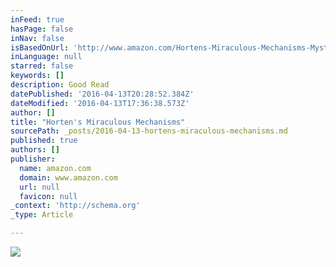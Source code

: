 ```yaml
---
inFeed: true
hasPage: false
inNav: false
isBasedOnUrl: 'http://www.amazon.com/Hortens-Miraculous-Mechanisms-Mystery-Adventure/dp/1402798067'
inLanguage: null
starred: false
keywords: []
description: Good Read
datePublished: '2016-04-13T20:28:52.384Z'
dateModified: '2016-04-13T17:36:38.573Z'
author: []
title: "Horten's Miraculous Mechanisms"
sourcePath: _posts/2016-04-13-hortens-miraculous-mechanisms.md
published: true
authors: []
publisher:
  name: amazon.com
  domain: www.amazon.com
  url: null
  favicon: null
_context: 'http://schema.org'
_type: Article

---
```

![](https://s3-us-west-2.amazonaws.com/the-grid-img/p/99a44df5cd3601c0a9b7013702258511cf6dbfb0.jpg)